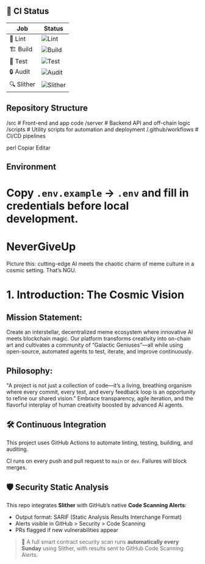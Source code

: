 ## 🧪 CI Status

| Job        | Status                                                                 |
|------------|------------------------------------------------------------------------|
| 🧹 Lint     | ![Lint](https://github.com/GMoonNeverGiveUp/NeverGiveUp/actions/workflows/ci.yml/badge.svg?branch=main&event=push&job=lint)         |
| 🏗️ Build    | ![Build](https://github.com/GMoonNeverGiveUp/NeverGiveUp/actions/workflows/ci.yml/badge.svg?branch=main&event=push&job=build)        |
| 🧪 Test     | ![Test](https://github.com/GMoonNeverGiveUp/NeverGiveUp/actions/workflows/ci.yml/badge.svg?branch=main&event=push&job=test)          |
| 🔒 Audit    | ![Audit](https://github.com/GMoonNeverGiveUp/NeverGiveUp/actions/workflows/ci.yml/badge.svg?branch=main&event=push&job=audit)        |
| 🔍 Slither  | ![Slither](https://github.com/GMoonNeverGiveUp/NeverGiveUp/actions/workflows/ci.yml/badge.svg?branch=main&event=push&job=slither)    |


## Repository Structure

/src # Front-end and app code
/server # Backend API and off-chain logic
/scripts # Utility scripts for automation and deployment
/.github/workflows # CI/CD pipelines

perl
Copiar
Editar

## Environment

Copy `.env.example` → `.env` and fill in credentials before local development.
=======
# NeverGiveUp
Picture this: cutting-edge AI meets the chaotic charm of meme culture in a cosmic setting. That’s NGU.

# 1. Introduction: The Cosmic Vision

## Mission Statement:
Create an interstellar, decentralized meme ecosystem where innovative AI meets blockchain magic. Our platform transforms creativity into on-chain art and cultivates a community of “Galactic Geniuses”—all while using open-source, automated agents to test, iterate, and improve continuously.

## Philosophy:
"A project is not just a collection of code—it’s a living, breathing organism where every commit, every test, and every feedback loop is an opportunity to refine our shared vision." Embrace transparency, agile iteration, and the flavorful interplay of human creativity boosted by advanced AI agents.

## 🛠 Continuous Integration

This project uses GitHub Actions to automate linting, testing, building, and auditing.

CI runs on every push and pull request to `main` or `dev`. Failures will block merges.

## 🛡 Security Static Analysis

This repo integrates **Slither** with GitHub’s native **Code Scanning Alerts**:

- Output format: SARIF (Static Analysis Results Interchange Format)
- Alerts visible in GitHub > Security > Code Scanning
- PRs flagged if new vulnerabilities appear

> 🔁 A full smart contract security scan runs **automatically every Sunday** using Slither, with results sent to GitHub Code Scanning Alerts.
